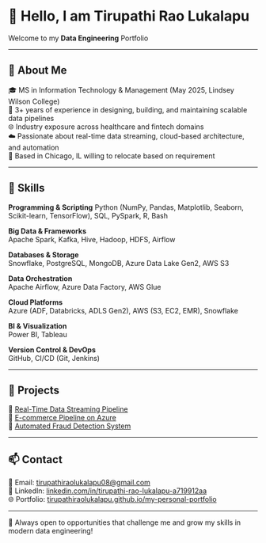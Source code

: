 # 👋 Hello, I am Tirupathi Rao Lukalapu  
Welcome to my **Data Engineering** Portfolio

---

## 🚀 About Me  
🎓 MS in Information Technology & Management (May 2025, Lindsey Wilson College)  
💼 3+ years of experience in designing, building, and maintaining scalable data pipelines  
🌐 Industry exposure across healthcare and fintech domains  
☁️ Passionate about real-time data streaming, cloud-based architecture, and automation  
📍 Based in Chicago, IL willing to relocate based on requirement

---

## 🧠 Skills

**Programming & Scripting**
Python (NumPy, Pandas, Matplotlib, Seaborn, Scikit-learn, TensorFlow), SQL, PySpark, R, Bash

**Big Data & Frameworks**  
Apache Spark, Kafka, Hive, Hadoop, HDFS, Airflow

**Databases & Storage**  
Snowflake, PostgreSQL, MongoDB, Azure Data Lake Gen2, AWS S3

**Data Orchestration**  
Apache Airflow, Azure Data Factory, AWS Glue

**Cloud Platforms**  
Azure (ADF, Databricks, ADLS Gen2), AWS (S3, EC2, EMR), Snowflake

**BI & Visualization**  
Power BI, Tableau

**Version Control & DevOps**  
GitHub, CI/CD (Git, Jenkins)

---

## 📂 Projects

🔹 [Real-Time Data Streaming Pipeline](https://github.com/TirupathiRaoLukalapu/Real-Time-Data-Streaming)  
🔹 [E-commerce Pipeline on Azure](https://github.com/TirupathiRaoLukalapu/Ecommerce-Data-Pipeline-Azure)  
🔹 [Automated Fraud Detection System](https://github.com/TirupathiRaoLukalapu/Fraud-Detection-ML-Pipeline)

---

## 📫 Contact

📧 Email: [tirupathiraolukalapu08@gmail.com](mailto:tirupathiraolukalapu08@gmail.com)  
🔗 LinkedIn: [linkedin.com/in/tirupathi-rao-lukalapu-a719912aa](https://www.linkedin.com/in/tirupathi-rao-lukalapu-a719912aa)  
🌐 Portfolio: [tirupathiraolukalapu.github.io/my-personal-portfolio](https://tirupathiraolukalapu.github.io/my-personal-portfolio/)

---

📍 Always open to opportunities that challenge me and grow my skills in modern data engineering!
